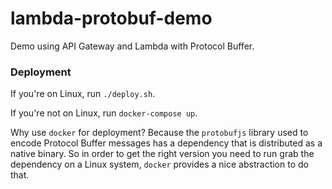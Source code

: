# lambda-protobuf-demo

Demo using API Gateway and Lambda with Protocol Buffer.

### Deployment

If you're on Linux, run `./deploy.sh`.

If you're not on Linux, run `docker-compose up`.

Why use `docker` for deployment? Because the `protobufjs` library used to encode
Protocol Buffer messages has a dependency that is distributed as a native
binary. So in order to get the right version you need to run grab the dependency
on a Linux system, `docker` provides a nice abstraction to do that.